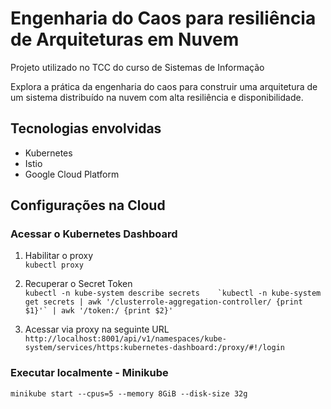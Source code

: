 # Engenharia do Caos para resiliência de Arquiteturas em Nuvem

Projeto utilizado no TCC do curso de Sistemas de Informação

Explora a prática da engenharia do caos para construir uma arquitetura de um sistema distribuído na nuvem com alta resiliência e disponibilidade.

## Tecnologias envolvidas

 - Kubernetes
 - Istio
 - Google Cloud Platform

## Configurações na Cloud

### Acessar o Kubernetes Dashboard

1. Habilitar o proxy  
`kubectl proxy`

2. Recuperar o Secret Token  
``kubectl -n kube-system describe secrets    `kubectl -n kube-system get secrets | awk '/clusterrole-aggregation-controller/ {print $1}'` | awk '/token:/ {print $2}'``

3. Acessar via proxy na seguinte URL  
`http://localhost:8001/api/v1/namespaces/kube-system/services/https:kubernetes-dashboard:/proxy/#!/login`  

### Executar localmente - Minikube

 `minikube start --cpus=5 --memory 8GiB --disk-size 32g`

